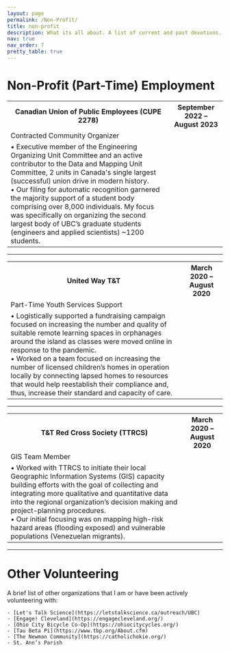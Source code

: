 ```yaml
---
layout: page
permalink: /Non-Profit/
title: non-profit
description: What its all about. A list of current and past devotions. 
nav: true
nav_order: 7
pretty_table: true
---
```


# Non-Profit (Part-Time) Employment 
<table class="table table-dark">
<tr>
    <th> Canadian Union of Public Employees (CUPE 2278) </th>
    <th> September 2022 – August 2023 </th>
</tr>
<tr>
    <td> Contracted Community Organizer </td>
    <td>  </td>
</tr>
<tr>
    <td> 
    • Executive member of the Engineering Organizing Unit Committee and an active contributor to the Data and Mapping Unit Committee, 2 units in Canada's single largest (successful) union drive in modern history. <br>
    • Our filing for automatic recognition garnered the majority support of a student body comprising over 8,000 individuals. My focus was specifically on organizing the second largest body of UBC’s graduate students (engineers and applied scientists) ~1200 students. <br>
    </td>
    <td>  </td>
</tr>
</table> 

---

<table class="table table-dark">
<tr>
    <th> United Way T&T	 </th>
    <th> March 2020 – August 2020 </th>
</tr>
<tr>
    <td> Part-Time Youth Services Support </td>
    <td>  </td>
</tr>
<tr>
    <td> 
    • Logistically supported a fundraising campaign focused on increasing the number and quality of suitable remote learning spaces in orphanages around the island as classes were moved online in response to the pandemic.  <br>
    • Worked on a team focused on increasing the number of licensed children’s homes in operation locally by connecting lapsed homes to resources that would help reestablish their compliance and, thus, increase their standard and capacity of care.  <br>
    </td>
    <td>  </td>
</tr>
</table> 

---

<table class="table table-dark">
<tr>
    <th> T&T Red Cross Society (TTRCS) </th>
    <th> March 2020 – August 2020 </th>
</tr>
<tr>
    <td> GIS Team Member </td>
    <td>  </td>
</tr>
<tr>
    <td> 
    • Worked with TTRCS to initiate their local Geographic Information Systems (GIS) capacity building efforts with the goal of collecting and integrating more qualitative and quantitative data into the regional organization’s decision making and project-planning procedures. <br>
    • Our initial focusing was on mapping high-risk hazard areas (flooding exposed) and vulnerable populations (Venezuelan migrants). <br>
    </td>
    <td>  </td>
</tr>
</table> 

---

# Other Volunteering

A brief list of other organizations that I am or have been actively volunteering with:

    - [Let's Talk Science](https://letstalkscience.ca/outreach/UBC) 
    - [Engage! Cleveland](https://engagecleveland.org/)
    - [Ohio City Bicycle Co-Op](https://ohiocitycycles.org/)
    - [Tau Beta Pi](https://www.tbp.org/About.cfm)
    - [The Newman Community](https://catholichokie.org/) 
    - St. Ann’s Parish 
